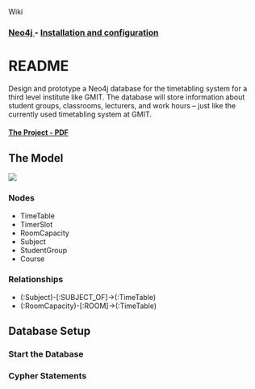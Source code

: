 Wiki
### [Neo4j   ](https://github.com/alexpt2000gmit/3Year_Project_GRAPH_THEORY_Neo4j/wiki)  -  [Installation and configuration   ](https://github.com/alexpt2000gmit/3Year_Project_GRAPH_THEORY_Neo4j/wiki/Installation-and-configuration)

# README

Design and prototype a Neo4j database for the timetabling system for a third level institute like GMIT. The database
will store information about student groups, classrooms, lecturers, and work hours – just like the currently used timetabling system at GMIT.

#### [The Project - PDF](https://github.com/alexpt2000gmit/3Year_Project_GRAPH_THEORY_Neo4j/blob/master/project.pdf)



## The Model
![](https://github.com/alexpt2000gmit/3Year_Project_GRAPH_THEORY_Neo4j/blob/master/DesignProject.png)


### Nodes

* TimeTable
* TimerSlot
* RoomCapacity
* Subject
* StudentGroup
* Course


### Relationships

* (:Subject)-[:SUBJECT_OF]->(:TimeTable)
* (:RoomCapacity)-[:ROOM]->(:TimeTable)


## Database Setup

### Start the Database


### Cypher Statements


